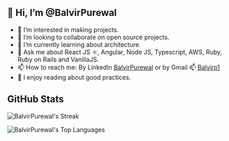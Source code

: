 ## 👋 Hi, I’m @BalvirPurewal
- 👀 I’m interested in making projects.
- 🏁 I’m looking to collaborate on open source projects.
- 🌱 I’m currently learning about architecture.
- 💬 Ask me about React JS ⚛️, Angular, Node JS, Typescript, AWS, Ruby, Ruby on Rails and VanillaJS.
- 📫 How to reach me: By LinkedIn [BalvirPurewal](https://www.linkedin.com/in/balvir-purewal/) or by Gmail 📫 [Balvirp1](mailto:balvirp1@gmail.com)
- 💞 I enjoy reading about good practices.

## GitHub Stats
![BalvirPurewal's Streak](https://github-readme-streak-stats.herokuapp.com/?user=Balzhunter&theme=react&hide_border=true)

![BalvirPurewal's Top Languages](https://github-readme-stats.vercel.app/api/top-langs/?username=Balzhunter&theme=react&show_icons=true&hide_border=true&layout=compact&hide=java)
<!---
Balzhunter/Balzhunter is a ✨ special ✨ repository because its `README.md` (this file) appears on your GitHub profile.
You can click the Preview link to take a look at your changes.
--->
